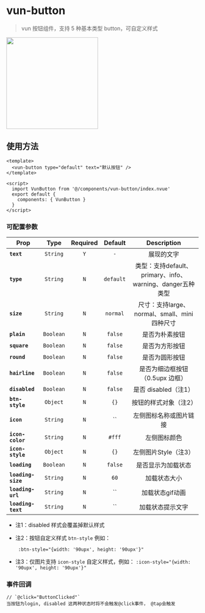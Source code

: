 # vun-button

> vun 按钮组件，支持 5 种基本类型 button，可自定义样式

<img src="https://github.com/wasdokij/vant-uni-nvue/blob/master/static/gif/buttom.gif?raw=true" width="240"/>

## 使用方法

```vue
<template>
  <vun-button type="default" text="默认按钮" />
</template>

<script>
  import VunButton from '@/components/vun-button/index.nvue'
  export default {
    components: { VunButton }
  }
</script>

```

### 可配置参数
| Prop | Type | Required | Default | Description |
| ---- |:----:|:---:|:-------:| :----------:|
| **`text`** | `String` | `Y` | `-` | 展现的文字 |
| **`type`** | `String` | `N` | `default` | 类型：支持default、primary、info、warning、danger五种类型 |
| **`size`** | `String` | `N` | `normal` | 尺寸：支持large、normal、small、mini四种尺寸 |
| **`plain`** | `Boolean` | `N` | `false` | 是否为朴素按钮	 |
| **`square`** | `Boolean` | `N` | `false` | 是否为方形按钮 |
| **`round`** | `Boolean` | `N` | `false` | 是否为圆形按钮 |
| **`hairline`** | `Boolean` | `N` | `false` | 是否为细边框按钮（0.5upx 边框） |
| **`disabled`** | `Boolean` | `N` | `false` | 是否 disabled（注1） |
| **`btn-style`** | `Object` | `N` | `{}` | 按钮的样式对象（注2） |
| **`icon`** | `String` | `N` | `` | 左侧图标名称或图片链接 |
| **`icon-color`** | `String` | `N` | `#fff` | 左侧图标颜色 |
| **`icon-style`** | `Object` | `N` | `{}` | 左侧图片Style（注3） |
| **`loading`** | `Boolean` | `N` | `false` | 是否显示为加载状态 |
| **`loading-size`** | `String` | `N` | `60` | 加载状态大小 |
| **`loading-url`** | `String` | `N` | `` | 加载状态gif动画 |
| **`loading-text`** | `String` | `N` | `` | 加载状态提示文字 |



- 注1：disabled 样式会覆盖掉默认样式

- 注2：按钮自定义样式 `btn-style` 例如：
    ```
     :btn-style="{width: '90upx', height: '90upx'}"
    ```
- 注3：仅图片支持 `icon-style` 自定义样式，例如：
		```
		 :icon-style="{width: '90upx', height: '90upx'}"
		```
### 事件回调

```
// `@click="ButtonClicked"`
当按钮为login, disabled 这两种状态时将不会触发@click事件， @tap会触发
```
